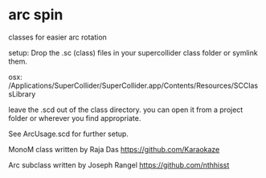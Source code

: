 arc spin
========
classes for easier arc rotation

setup:
Drop the .sc (class) files in your supercollider class folder or symlink them.

osx:
/Applications/SuperCollider/SuperCollider.app/Contents/Resources/SCClassLibrary

leave the .scd out of the class directory.
you can open it from a project folder or wherever you find appropriate.

See ArcUsage.scd for further setup.

MonoM class written by Raja Das
https://github.com/Karaokaze

Arc subclass written by Joseph Rangel
https://github.com/nthhisst
